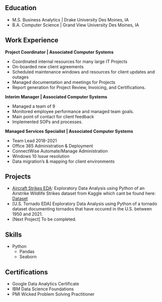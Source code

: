 ## Education
- M.S. Business Analytics | Drake University Des Moines, IA
- B.A. Computer Science | Grand View University Des Moines, IA

## Work Experience
**Project Coordinator | Associated Computer Systems**
- Coordinated internal resources for many large IT Projects
- On-boarded new client agreements
- Scheduled maintenance windows and resources for client updates and outages
- Managed documentation and meetings for Projects
- Report generation for Project Review, Invoicing, and Certifications.

**Interim Manager | Associated Computer Systems**
- Managed a team of 9
- Monitored employee performance and managed team goals.
- Main point of contact for client feedback
- Implemented SOPs and processes.
  
**Managed Services Specialist | Associated Computer Systems**
- Team Lead 2018-2021
- Office 365 Administration & Deployment
- ConnectWise Automate/Manage Administration
- Windows 10 Issue resolution
- Data migration’s & mapping for client environments

## Projects
- [Aircraft Strikes EDA](https://github.com/KPMallaney/KPMallaney.github.io/blob/main/AircraftStrikes.ipynb): Exploratory Data Analysis using Python of an Airstrike Wildlife Strikes dataset from Kaggle which cant be found here: [Dataset](https://www.kaggle.com/datasets/dianaddx/aircraft-wildlife-strikes-1990-2023)
- [U.S. Tornado EDA] Exploratory Data Analysis using Python of a tornado dataset documenting tornados that have occured in the U.S. between 1950 and 2021.
- [Next Project] To be completed.

## Skills
- Python
  - Pandas
  - Seaborn

## Certifications
- Google Data Analytics Certificate
- IBM Data Science Foundations
- PMI Wicked Problem Solving Practitioner
